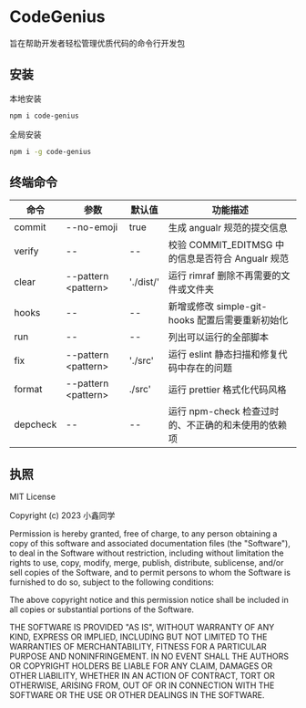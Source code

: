 # CodeGenius

旨在帮助开发者轻松管理优质代码的命令行开发包

## 安装

本地安装

```bash
npm i code-genius
```

全局安装

```bash
npm i -g code-genius
```

## 终端命令

| 命令     | 参数                  | 默认值    | 功能描述                                            |
| -------- | --------------------- | --------- | --------------------------------------------------- |
| commit   | --no-emoji            | true      | 生成 angualr 规范的提交信息                         |
| verify   | --                    | --        | 校验 COMMIT_EDITMSG 中的信息是否符合 Angualr 规范   |
| clear    | --pattern \<pattern\> | './dist/' | 运行 rimraf 删除不再需要的文件或文件夹              |
| hooks    | --                    | --        | 新增或修改 simple-git-hooks 配置后需要重新初始化    |
| run      | --                    | --        | 列出可以运行的全部脚本                              |
| fix      | --pattern \<pattern\> | './src'   | 运行 eslint 静态扫描和修复代码中存在的问题          |
| format   | --pattern \<pattern\> | ./src'    | 运行 prettier 格式化代码风格                        |
| depcheck | --                    | --        | 运行 npm-check 检查过时的、不正确的和未使用的依赖项 |

## 执照

MIT License

Copyright (c) 2023 小鑫同学

Permission is hereby granted, free of charge, to any person obtaining a copy
of this software and associated documentation files (the "Software"), to deal
in the Software without restriction, including without limitation the rights
to use, copy, modify, merge, publish, distribute, sublicense, and/or sell
copies of the Software, and to permit persons to whom the Software is
furnished to do so, subject to the following conditions:

The above copyright notice and this permission notice shall be included in all
copies or substantial portions of the Software.

THE SOFTWARE IS PROVIDED "AS IS", WITHOUT WARRANTY OF ANY KIND, EXPRESS OR
IMPLIED, INCLUDING BUT NOT LIMITED TO THE WARRANTIES OF MERCHANTABILITY,
FITNESS FOR A PARTICULAR PURPOSE AND NONINFRINGEMENT. IN NO EVENT SHALL THE
AUTHORS OR COPYRIGHT HOLDERS BE LIABLE FOR ANY CLAIM, DAMAGES OR OTHER
LIABILITY, WHETHER IN AN ACTION OF CONTRACT, TORT OR OTHERWISE, ARISING FROM,
OUT OF OR IN CONNECTION WITH THE SOFTWARE OR THE USE OR OTHER DEALINGS IN THE
SOFTWARE.
